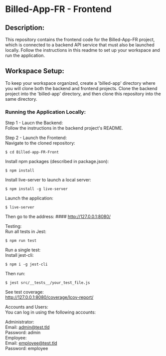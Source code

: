 # Billed-App-FR - Frontend

## Description:
This repository contains the frontend code for the Billed-App-FR project, which is connected to a backend API service that must also be launched locally. Follow the instructions in this readme to set up your workspace and run the application.    

## Workspace Setup:

To keep your workspace organized, create a 'billed-app' directory where you will clone both the backend and frontend projects. Clone the backend project into the 'billed-app' directory, and then clone this repository into the same directory.     

### Running the Application Locally:      
Step 1 - Laucn the Backend:      
Follow the instructions in the backend project's README.    

Step 2 - Launch the Frontend:    
Navigate to the cloned repository:     

```
$ cd Billed-app-FR-Front
```

Install npm packages (described in package.json):



```
$ npm install
```

Install live-server to launch a local server:
```
$ npm install -g live-server
```

Launch the application:
```
$ live-server
```

Then go to the address: #### http://127.0.0.1:8080/

Testing:    
Run all tests in Jest:     

```
$ npm run test
```

Run a single test:      
Install jest-cli:    

```
$ npm i -g jest-cli     
```

Then run:
```
$ jest src/__tests__/your_test_file.js    
```

See test coverage:      
http://127.0.0.1:8080/coverage/lcov-report/     

Accounts and Users:     
You can log in using the following accounts:    

Administrator:       
Email: admin@test.tld      
Password: admin      
Employee:      
Email: employee@test.tld      
Password: employee         

